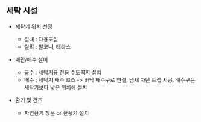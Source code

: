 ## 세탁 시설

- 세탁기 위치 선정
  - 실내 : 다용도실
  - 실외 : 발코니, 테라스
 
- 배관/배수 설비
  - 급수 : 세탁기용 전용 수도꼭지 설치
  - 배수 : 세탁기 배수 호스 -> 바닥 배수구로 연결, 냄새 차단 트랩 시공, 배수구는 세탁기보다 낮은 위치에 설치
 
- 환기 및 건조
  - 자연환기 창문 or 환풍기 설치
 
